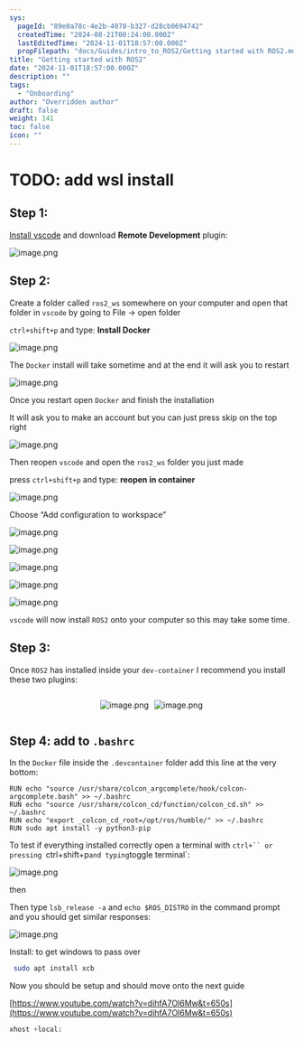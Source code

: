 ```yaml
---
sys:
  pageId: "89e0a78c-4e2b-4070-b327-d28cb0694742"
  createdTime: "2024-08-21T00:24:00.000Z"
  lastEditedTime: "2024-11-01T18:57:00.000Z"
  propFilepath: "docs/Guides/intro_to_ROS2/Getting started with ROS2.md"
title: "Getting started with ROS2"
date: "2024-11-01T18:57:00.000Z"
description: ""
tags:
  - "Onboarding"
author: "Overridden author"
draft: false
weight: 141
toc: false
icon: ""
---
```


# TODO: add wsl install

## Step 1:

[Install vscode](https://code.visualstudio.com/download) and download **Remote Development** plugin:

![image.png](https://prod-files-secure.s3.us-west-2.amazonaws.com/d518164a-d88e-44d1-a4ee-3adb3bd8bce0/efb52993-1881-4a40-b95e-6f020334f022/image.png?X-Amz-Algorithm=AWS4-HMAC-SHA256&X-Amz-Content-Sha256=UNSIGNED-PAYLOAD&X-Amz-Credential=ASIAZI2LB4666PRZKOE5%2F20250317%2Fus-west-2%2Fs3%2Faws4_request&X-Amz-Date=20250317T190203Z&X-Amz-Expires=3600&X-Amz-Security-Token=IQoJb3JpZ2luX2VjEPL%2F%2F%2F%2F%2F%2F%2F%2F%2F%2FwEaCXVzLXdlc3QtMiJGMEQCIBWD3DirarTQLx%2FvMUQIsZd%2Fzoiij6%2BN178s6GbBMd8ZAiAV11B6xlwYl%2FdBePhJsr%2FEi0x9N9FBDtZgbx%2Bfew7Z1ir%2FAwhLEAAaDDYzNzQyMzE4MzgwNSIMgCOztRV7vBH9hdWQKtwDgINNS0AgZzcPi2VhEsWPhgpjOIZd2fmeTkT2ZuxWYlFjsN5NfFg4TWy2rSXHXP5dIGZ87Tx5wq9czSERFcHLU8otn354FR%2BY9rfgUtWLBDK2zr1tVuOdm0eUOcbS1TSqO846oozC1%2FpGRcAozG%2F%2B2rgrY9Os9hFMTabnMNSnACEM%2Bg0aZFoWYC1ae99qx%2FytuMmJC%2FVtGl3tv1N%2FSSdEpN7aYXN7O32hjxPT15BSlIrDTOZ0v1DSGMHwO5VKupj5r84iiFf0CqosFYMM%2F1Ro3mTJWwL0Amkimm3QYLRZd1F7GvGf1ZqfJfBomy1pBwwcGyFLi4zhc%2F9m9lJXJjrPSASot8KsjUTPZXEBKYxyjv2E%2FuKDpDAuECuBw6KY9gvd276RTqVL8UjmXuelY8kTmJVsTfmFz8OTfJe4iVJLBZ8srcYqH5WN8Ddf0WYJB%2BF236sVB0zyYdaG0kvZDw0iRxCGBs3qbj9CZ%2BPbk1vS%2BsKVya%2F0FCEeK1ep%2FsedStXDobMd0c9VhybmqSNbEJCbM%2BitRvQlbJvTKYmP2s0z9I1IdLb5ozojNlCRJ7dB%2FXkPbgL3hQSX8RcproxhmGJgGSteqNGnNDzOlSEVbMP4WspP78%2BE1KdogBxew%2FYwwMXhvgY6pgH%2F3eNL1tPGTmWV9SvNGK0fzYqwZb5n3XiEbrpSIptOhLkOGtF1H9vX4UmTRjIW6F6TTlDS6DluE%2Br1Nk7u1%2F3PRNUzlqF6qynOD27whec%2BS8t54v7H%2BR%2ByNVG4F3RqUgoLUYOWTgBSC3Zqkj%2BMv1W3N8aQm4FXIpOOtG8ob%2Bf8mota7CERlTmKfgS54fxLS5eP3hOpYTvmtT9XjkEW%2FvcXZ9jKI4r4&X-Amz-Signature=7d5c6fb1e7fefe2a7a7a47b31cef90ed3e07b620742427bb43e5b9a5ab5d32b3&X-Amz-SignedHeaders=host&x-id=GetObject)

## Step 2:

Create a folder called `ros2_ws` somewhere on your computer and open that folder in `vscode` by going to File → open folder 

`ctrl+shift+p` and type: **Install Docker**

![image.png](https://prod-files-secure.s3.us-west-2.amazonaws.com/d518164a-d88e-44d1-a4ee-3adb3bd8bce0/2269dc0e-1cd5-47ff-bceb-c04ad9b2eab0/image.png?X-Amz-Algorithm=AWS4-HMAC-SHA256&X-Amz-Content-Sha256=UNSIGNED-PAYLOAD&X-Amz-Credential=ASIAZI2LB4666PRZKOE5%2F20250317%2Fus-west-2%2Fs3%2Faws4_request&X-Amz-Date=20250317T190203Z&X-Amz-Expires=3600&X-Amz-Security-Token=IQoJb3JpZ2luX2VjEPL%2F%2F%2F%2F%2F%2F%2F%2F%2F%2FwEaCXVzLXdlc3QtMiJGMEQCIBWD3DirarTQLx%2FvMUQIsZd%2Fzoiij6%2BN178s6GbBMd8ZAiAV11B6xlwYl%2FdBePhJsr%2FEi0x9N9FBDtZgbx%2Bfew7Z1ir%2FAwhLEAAaDDYzNzQyMzE4MzgwNSIMgCOztRV7vBH9hdWQKtwDgINNS0AgZzcPi2VhEsWPhgpjOIZd2fmeTkT2ZuxWYlFjsN5NfFg4TWy2rSXHXP5dIGZ87Tx5wq9czSERFcHLU8otn354FR%2BY9rfgUtWLBDK2zr1tVuOdm0eUOcbS1TSqO846oozC1%2FpGRcAozG%2F%2B2rgrY9Os9hFMTabnMNSnACEM%2Bg0aZFoWYC1ae99qx%2FytuMmJC%2FVtGl3tv1N%2FSSdEpN7aYXN7O32hjxPT15BSlIrDTOZ0v1DSGMHwO5VKupj5r84iiFf0CqosFYMM%2F1Ro3mTJWwL0Amkimm3QYLRZd1F7GvGf1ZqfJfBomy1pBwwcGyFLi4zhc%2F9m9lJXJjrPSASot8KsjUTPZXEBKYxyjv2E%2FuKDpDAuECuBw6KY9gvd276RTqVL8UjmXuelY8kTmJVsTfmFz8OTfJe4iVJLBZ8srcYqH5WN8Ddf0WYJB%2BF236sVB0zyYdaG0kvZDw0iRxCGBs3qbj9CZ%2BPbk1vS%2BsKVya%2F0FCEeK1ep%2FsedStXDobMd0c9VhybmqSNbEJCbM%2BitRvQlbJvTKYmP2s0z9I1IdLb5ozojNlCRJ7dB%2FXkPbgL3hQSX8RcproxhmGJgGSteqNGnNDzOlSEVbMP4WspP78%2BE1KdogBxew%2FYwwMXhvgY6pgH%2F3eNL1tPGTmWV9SvNGK0fzYqwZb5n3XiEbrpSIptOhLkOGtF1H9vX4UmTRjIW6F6TTlDS6DluE%2Br1Nk7u1%2F3PRNUzlqF6qynOD27whec%2BS8t54v7H%2BR%2ByNVG4F3RqUgoLUYOWTgBSC3Zqkj%2BMv1W3N8aQm4FXIpOOtG8ob%2Bf8mota7CERlTmKfgS54fxLS5eP3hOpYTvmtT9XjkEW%2FvcXZ9jKI4r4&X-Amz-Signature=16ae33ba8af989e3c98cf4446e1645de4596e7d2bede1950231689c5f84e21b8&X-Amz-SignedHeaders=host&x-id=GetObject)

The `Docker` install will take sometime and at the end it will ask you to restart

![image.png](https://prod-files-secure.s3.us-west-2.amazonaws.com/d518164a-d88e-44d1-a4ee-3adb3bd8bce0/ed233f78-be33-4b1f-b89c-9c346c0e961e/image.png?X-Amz-Algorithm=AWS4-HMAC-SHA256&X-Amz-Content-Sha256=UNSIGNED-PAYLOAD&X-Amz-Credential=ASIAZI2LB4666PRZKOE5%2F20250317%2Fus-west-2%2Fs3%2Faws4_request&X-Amz-Date=20250317T190203Z&X-Amz-Expires=3600&X-Amz-Security-Token=IQoJb3JpZ2luX2VjEPL%2F%2F%2F%2F%2F%2F%2F%2F%2F%2FwEaCXVzLXdlc3QtMiJGMEQCIBWD3DirarTQLx%2FvMUQIsZd%2Fzoiij6%2BN178s6GbBMd8ZAiAV11B6xlwYl%2FdBePhJsr%2FEi0x9N9FBDtZgbx%2Bfew7Z1ir%2FAwhLEAAaDDYzNzQyMzE4MzgwNSIMgCOztRV7vBH9hdWQKtwDgINNS0AgZzcPi2VhEsWPhgpjOIZd2fmeTkT2ZuxWYlFjsN5NfFg4TWy2rSXHXP5dIGZ87Tx5wq9czSERFcHLU8otn354FR%2BY9rfgUtWLBDK2zr1tVuOdm0eUOcbS1TSqO846oozC1%2FpGRcAozG%2F%2B2rgrY9Os9hFMTabnMNSnACEM%2Bg0aZFoWYC1ae99qx%2FytuMmJC%2FVtGl3tv1N%2FSSdEpN7aYXN7O32hjxPT15BSlIrDTOZ0v1DSGMHwO5VKupj5r84iiFf0CqosFYMM%2F1Ro3mTJWwL0Amkimm3QYLRZd1F7GvGf1ZqfJfBomy1pBwwcGyFLi4zhc%2F9m9lJXJjrPSASot8KsjUTPZXEBKYxyjv2E%2FuKDpDAuECuBw6KY9gvd276RTqVL8UjmXuelY8kTmJVsTfmFz8OTfJe4iVJLBZ8srcYqH5WN8Ddf0WYJB%2BF236sVB0zyYdaG0kvZDw0iRxCGBs3qbj9CZ%2BPbk1vS%2BsKVya%2F0FCEeK1ep%2FsedStXDobMd0c9VhybmqSNbEJCbM%2BitRvQlbJvTKYmP2s0z9I1IdLb5ozojNlCRJ7dB%2FXkPbgL3hQSX8RcproxhmGJgGSteqNGnNDzOlSEVbMP4WspP78%2BE1KdogBxew%2FYwwMXhvgY6pgH%2F3eNL1tPGTmWV9SvNGK0fzYqwZb5n3XiEbrpSIptOhLkOGtF1H9vX4UmTRjIW6F6TTlDS6DluE%2Br1Nk7u1%2F3PRNUzlqF6qynOD27whec%2BS8t54v7H%2BR%2ByNVG4F3RqUgoLUYOWTgBSC3Zqkj%2BMv1W3N8aQm4FXIpOOtG8ob%2Bf8mota7CERlTmKfgS54fxLS5eP3hOpYTvmtT9XjkEW%2FvcXZ9jKI4r4&X-Amz-Signature=062aaf737d837a2fcb4ef1fc79dd31785d8ed099bdf131e7b8f68fa1b4fb04d4&X-Amz-SignedHeaders=host&x-id=GetObject)

Once you restart open `Docker` and finish the installation

It will ask you to make an account but you can just press skip on the top right

![image.png](https://prod-files-secure.s3.us-west-2.amazonaws.com/d518164a-d88e-44d1-a4ee-3adb3bd8bce0/21010ad9-1659-4fd9-9f59-9932a09b2a3d/image.png?X-Amz-Algorithm=AWS4-HMAC-SHA256&X-Amz-Content-Sha256=UNSIGNED-PAYLOAD&X-Amz-Credential=ASIAZI2LB4666PRZKOE5%2F20250317%2Fus-west-2%2Fs3%2Faws4_request&X-Amz-Date=20250317T190203Z&X-Amz-Expires=3600&X-Amz-Security-Token=IQoJb3JpZ2luX2VjEPL%2F%2F%2F%2F%2F%2F%2F%2F%2F%2FwEaCXVzLXdlc3QtMiJGMEQCIBWD3DirarTQLx%2FvMUQIsZd%2Fzoiij6%2BN178s6GbBMd8ZAiAV11B6xlwYl%2FdBePhJsr%2FEi0x9N9FBDtZgbx%2Bfew7Z1ir%2FAwhLEAAaDDYzNzQyMzE4MzgwNSIMgCOztRV7vBH9hdWQKtwDgINNS0AgZzcPi2VhEsWPhgpjOIZd2fmeTkT2ZuxWYlFjsN5NfFg4TWy2rSXHXP5dIGZ87Tx5wq9czSERFcHLU8otn354FR%2BY9rfgUtWLBDK2zr1tVuOdm0eUOcbS1TSqO846oozC1%2FpGRcAozG%2F%2B2rgrY9Os9hFMTabnMNSnACEM%2Bg0aZFoWYC1ae99qx%2FytuMmJC%2FVtGl3tv1N%2FSSdEpN7aYXN7O32hjxPT15BSlIrDTOZ0v1DSGMHwO5VKupj5r84iiFf0CqosFYMM%2F1Ro3mTJWwL0Amkimm3QYLRZd1F7GvGf1ZqfJfBomy1pBwwcGyFLi4zhc%2F9m9lJXJjrPSASot8KsjUTPZXEBKYxyjv2E%2FuKDpDAuECuBw6KY9gvd276RTqVL8UjmXuelY8kTmJVsTfmFz8OTfJe4iVJLBZ8srcYqH5WN8Ddf0WYJB%2BF236sVB0zyYdaG0kvZDw0iRxCGBs3qbj9CZ%2BPbk1vS%2BsKVya%2F0FCEeK1ep%2FsedStXDobMd0c9VhybmqSNbEJCbM%2BitRvQlbJvTKYmP2s0z9I1IdLb5ozojNlCRJ7dB%2FXkPbgL3hQSX8RcproxhmGJgGSteqNGnNDzOlSEVbMP4WspP78%2BE1KdogBxew%2FYwwMXhvgY6pgH%2F3eNL1tPGTmWV9SvNGK0fzYqwZb5n3XiEbrpSIptOhLkOGtF1H9vX4UmTRjIW6F6TTlDS6DluE%2Br1Nk7u1%2F3PRNUzlqF6qynOD27whec%2BS8t54v7H%2BR%2ByNVG4F3RqUgoLUYOWTgBSC3Zqkj%2BMv1W3N8aQm4FXIpOOtG8ob%2Bf8mota7CERlTmKfgS54fxLS5eP3hOpYTvmtT9XjkEW%2FvcXZ9jKI4r4&X-Amz-Signature=71b95e2573ee479f4c9bcfd4dbdf637d953b67d2a047e42a6d2755cadf79f525&X-Amz-SignedHeaders=host&x-id=GetObject)

Then reopen `vscode` and open the `ros2_ws` folder you just made

press `ctrl+shift+p` and type: **reopen in container**

![image.png](https://prod-files-secure.s3.us-west-2.amazonaws.com/d518164a-d88e-44d1-a4ee-3adb3bd8bce0/4e93b8c2-41ad-488c-8095-c74205196118/image.png?X-Amz-Algorithm=AWS4-HMAC-SHA256&X-Amz-Content-Sha256=UNSIGNED-PAYLOAD&X-Amz-Credential=ASIAZI2LB4666PRZKOE5%2F20250317%2Fus-west-2%2Fs3%2Faws4_request&X-Amz-Date=20250317T190203Z&X-Amz-Expires=3600&X-Amz-Security-Token=IQoJb3JpZ2luX2VjEPL%2F%2F%2F%2F%2F%2F%2F%2F%2F%2FwEaCXVzLXdlc3QtMiJGMEQCIBWD3DirarTQLx%2FvMUQIsZd%2Fzoiij6%2BN178s6GbBMd8ZAiAV11B6xlwYl%2FdBePhJsr%2FEi0x9N9FBDtZgbx%2Bfew7Z1ir%2FAwhLEAAaDDYzNzQyMzE4MzgwNSIMgCOztRV7vBH9hdWQKtwDgINNS0AgZzcPi2VhEsWPhgpjOIZd2fmeTkT2ZuxWYlFjsN5NfFg4TWy2rSXHXP5dIGZ87Tx5wq9czSERFcHLU8otn354FR%2BY9rfgUtWLBDK2zr1tVuOdm0eUOcbS1TSqO846oozC1%2FpGRcAozG%2F%2B2rgrY9Os9hFMTabnMNSnACEM%2Bg0aZFoWYC1ae99qx%2FytuMmJC%2FVtGl3tv1N%2FSSdEpN7aYXN7O32hjxPT15BSlIrDTOZ0v1DSGMHwO5VKupj5r84iiFf0CqosFYMM%2F1Ro3mTJWwL0Amkimm3QYLRZd1F7GvGf1ZqfJfBomy1pBwwcGyFLi4zhc%2F9m9lJXJjrPSASot8KsjUTPZXEBKYxyjv2E%2FuKDpDAuECuBw6KY9gvd276RTqVL8UjmXuelY8kTmJVsTfmFz8OTfJe4iVJLBZ8srcYqH5WN8Ddf0WYJB%2BF236sVB0zyYdaG0kvZDw0iRxCGBs3qbj9CZ%2BPbk1vS%2BsKVya%2F0FCEeK1ep%2FsedStXDobMd0c9VhybmqSNbEJCbM%2BitRvQlbJvTKYmP2s0z9I1IdLb5ozojNlCRJ7dB%2FXkPbgL3hQSX8RcproxhmGJgGSteqNGnNDzOlSEVbMP4WspP78%2BE1KdogBxew%2FYwwMXhvgY6pgH%2F3eNL1tPGTmWV9SvNGK0fzYqwZb5n3XiEbrpSIptOhLkOGtF1H9vX4UmTRjIW6F6TTlDS6DluE%2Br1Nk7u1%2F3PRNUzlqF6qynOD27whec%2BS8t54v7H%2BR%2ByNVG4F3RqUgoLUYOWTgBSC3Zqkj%2BMv1W3N8aQm4FXIpOOtG8ob%2Bf8mota7CERlTmKfgS54fxLS5eP3hOpYTvmtT9XjkEW%2FvcXZ9jKI4r4&X-Amz-Signature=7aa25049c7524de317f2fb006018375a93d7661a7492b63837b518d8392ad902&X-Amz-SignedHeaders=host&x-id=GetObject)

Choose “Add configuration to workspace”

![image.png](https://prod-files-secure.s3.us-west-2.amazonaws.com/d518164a-d88e-44d1-a4ee-3adb3bd8bce0/9560b282-5060-4989-ba37-97e7b2c22476/image.png?X-Amz-Algorithm=AWS4-HMAC-SHA256&X-Amz-Content-Sha256=UNSIGNED-PAYLOAD&X-Amz-Credential=ASIAZI2LB4666PRZKOE5%2F20250317%2Fus-west-2%2Fs3%2Faws4_request&X-Amz-Date=20250317T190203Z&X-Amz-Expires=3600&X-Amz-Security-Token=IQoJb3JpZ2luX2VjEPL%2F%2F%2F%2F%2F%2F%2F%2F%2F%2FwEaCXVzLXdlc3QtMiJGMEQCIBWD3DirarTQLx%2FvMUQIsZd%2Fzoiij6%2BN178s6GbBMd8ZAiAV11B6xlwYl%2FdBePhJsr%2FEi0x9N9FBDtZgbx%2Bfew7Z1ir%2FAwhLEAAaDDYzNzQyMzE4MzgwNSIMgCOztRV7vBH9hdWQKtwDgINNS0AgZzcPi2VhEsWPhgpjOIZd2fmeTkT2ZuxWYlFjsN5NfFg4TWy2rSXHXP5dIGZ87Tx5wq9czSERFcHLU8otn354FR%2BY9rfgUtWLBDK2zr1tVuOdm0eUOcbS1TSqO846oozC1%2FpGRcAozG%2F%2B2rgrY9Os9hFMTabnMNSnACEM%2Bg0aZFoWYC1ae99qx%2FytuMmJC%2FVtGl3tv1N%2FSSdEpN7aYXN7O32hjxPT15BSlIrDTOZ0v1DSGMHwO5VKupj5r84iiFf0CqosFYMM%2F1Ro3mTJWwL0Amkimm3QYLRZd1F7GvGf1ZqfJfBomy1pBwwcGyFLi4zhc%2F9m9lJXJjrPSASot8KsjUTPZXEBKYxyjv2E%2FuKDpDAuECuBw6KY9gvd276RTqVL8UjmXuelY8kTmJVsTfmFz8OTfJe4iVJLBZ8srcYqH5WN8Ddf0WYJB%2BF236sVB0zyYdaG0kvZDw0iRxCGBs3qbj9CZ%2BPbk1vS%2BsKVya%2F0FCEeK1ep%2FsedStXDobMd0c9VhybmqSNbEJCbM%2BitRvQlbJvTKYmP2s0z9I1IdLb5ozojNlCRJ7dB%2FXkPbgL3hQSX8RcproxhmGJgGSteqNGnNDzOlSEVbMP4WspP78%2BE1KdogBxew%2FYwwMXhvgY6pgH%2F3eNL1tPGTmWV9SvNGK0fzYqwZb5n3XiEbrpSIptOhLkOGtF1H9vX4UmTRjIW6F6TTlDS6DluE%2Br1Nk7u1%2F3PRNUzlqF6qynOD27whec%2BS8t54v7H%2BR%2ByNVG4F3RqUgoLUYOWTgBSC3Zqkj%2BMv1W3N8aQm4FXIpOOtG8ob%2Bf8mota7CERlTmKfgS54fxLS5eP3hOpYTvmtT9XjkEW%2FvcXZ9jKI4r4&X-Amz-Signature=6e0045a301b30bbbb65b52072b26dfedc2eff9a52b6210e29b05ca75e599c227&X-Amz-SignedHeaders=host&x-id=GetObject)

![image.png](https://prod-files-secure.s3.us-west-2.amazonaws.com/d518164a-d88e-44d1-a4ee-3adb3bd8bce0/2ee63f81-886b-48e8-a553-dc6e5eac99e4/image.png?X-Amz-Algorithm=AWS4-HMAC-SHA256&X-Amz-Content-Sha256=UNSIGNED-PAYLOAD&X-Amz-Credential=ASIAZI2LB4666PRZKOE5%2F20250317%2Fus-west-2%2Fs3%2Faws4_request&X-Amz-Date=20250317T190203Z&X-Amz-Expires=3600&X-Amz-Security-Token=IQoJb3JpZ2luX2VjEPL%2F%2F%2F%2F%2F%2F%2F%2F%2F%2FwEaCXVzLXdlc3QtMiJGMEQCIBWD3DirarTQLx%2FvMUQIsZd%2Fzoiij6%2BN178s6GbBMd8ZAiAV11B6xlwYl%2FdBePhJsr%2FEi0x9N9FBDtZgbx%2Bfew7Z1ir%2FAwhLEAAaDDYzNzQyMzE4MzgwNSIMgCOztRV7vBH9hdWQKtwDgINNS0AgZzcPi2VhEsWPhgpjOIZd2fmeTkT2ZuxWYlFjsN5NfFg4TWy2rSXHXP5dIGZ87Tx5wq9czSERFcHLU8otn354FR%2BY9rfgUtWLBDK2zr1tVuOdm0eUOcbS1TSqO846oozC1%2FpGRcAozG%2F%2B2rgrY9Os9hFMTabnMNSnACEM%2Bg0aZFoWYC1ae99qx%2FytuMmJC%2FVtGl3tv1N%2FSSdEpN7aYXN7O32hjxPT15BSlIrDTOZ0v1DSGMHwO5VKupj5r84iiFf0CqosFYMM%2F1Ro3mTJWwL0Amkimm3QYLRZd1F7GvGf1ZqfJfBomy1pBwwcGyFLi4zhc%2F9m9lJXJjrPSASot8KsjUTPZXEBKYxyjv2E%2FuKDpDAuECuBw6KY9gvd276RTqVL8UjmXuelY8kTmJVsTfmFz8OTfJe4iVJLBZ8srcYqH5WN8Ddf0WYJB%2BF236sVB0zyYdaG0kvZDw0iRxCGBs3qbj9CZ%2BPbk1vS%2BsKVya%2F0FCEeK1ep%2FsedStXDobMd0c9VhybmqSNbEJCbM%2BitRvQlbJvTKYmP2s0z9I1IdLb5ozojNlCRJ7dB%2FXkPbgL3hQSX8RcproxhmGJgGSteqNGnNDzOlSEVbMP4WspP78%2BE1KdogBxew%2FYwwMXhvgY6pgH%2F3eNL1tPGTmWV9SvNGK0fzYqwZb5n3XiEbrpSIptOhLkOGtF1H9vX4UmTRjIW6F6TTlDS6DluE%2Br1Nk7u1%2F3PRNUzlqF6qynOD27whec%2BS8t54v7H%2BR%2ByNVG4F3RqUgoLUYOWTgBSC3Zqkj%2BMv1W3N8aQm4FXIpOOtG8ob%2Bf8mota7CERlTmKfgS54fxLS5eP3hOpYTvmtT9XjkEW%2FvcXZ9jKI4r4&X-Amz-Signature=1eca7a5caeceaf985c63fbf0eabac9320148afd91dce13cb3783f02442a77421&X-Amz-SignedHeaders=host&x-id=GetObject)

![image.png](https://prod-files-secure.s3.us-west-2.amazonaws.com/d518164a-d88e-44d1-a4ee-3adb3bd8bce0/ae1580b2-b048-407e-aed9-b584224a7a04/image.png?X-Amz-Algorithm=AWS4-HMAC-SHA256&X-Amz-Content-Sha256=UNSIGNED-PAYLOAD&X-Amz-Credential=ASIAZI2LB4666PRZKOE5%2F20250317%2Fus-west-2%2Fs3%2Faws4_request&X-Amz-Date=20250317T190203Z&X-Amz-Expires=3600&X-Amz-Security-Token=IQoJb3JpZ2luX2VjEPL%2F%2F%2F%2F%2F%2F%2F%2F%2F%2FwEaCXVzLXdlc3QtMiJGMEQCIBWD3DirarTQLx%2FvMUQIsZd%2Fzoiij6%2BN178s6GbBMd8ZAiAV11B6xlwYl%2FdBePhJsr%2FEi0x9N9FBDtZgbx%2Bfew7Z1ir%2FAwhLEAAaDDYzNzQyMzE4MzgwNSIMgCOztRV7vBH9hdWQKtwDgINNS0AgZzcPi2VhEsWPhgpjOIZd2fmeTkT2ZuxWYlFjsN5NfFg4TWy2rSXHXP5dIGZ87Tx5wq9czSERFcHLU8otn354FR%2BY9rfgUtWLBDK2zr1tVuOdm0eUOcbS1TSqO846oozC1%2FpGRcAozG%2F%2B2rgrY9Os9hFMTabnMNSnACEM%2Bg0aZFoWYC1ae99qx%2FytuMmJC%2FVtGl3tv1N%2FSSdEpN7aYXN7O32hjxPT15BSlIrDTOZ0v1DSGMHwO5VKupj5r84iiFf0CqosFYMM%2F1Ro3mTJWwL0Amkimm3QYLRZd1F7GvGf1ZqfJfBomy1pBwwcGyFLi4zhc%2F9m9lJXJjrPSASot8KsjUTPZXEBKYxyjv2E%2FuKDpDAuECuBw6KY9gvd276RTqVL8UjmXuelY8kTmJVsTfmFz8OTfJe4iVJLBZ8srcYqH5WN8Ddf0WYJB%2BF236sVB0zyYdaG0kvZDw0iRxCGBs3qbj9CZ%2BPbk1vS%2BsKVya%2F0FCEeK1ep%2FsedStXDobMd0c9VhybmqSNbEJCbM%2BitRvQlbJvTKYmP2s0z9I1IdLb5ozojNlCRJ7dB%2FXkPbgL3hQSX8RcproxhmGJgGSteqNGnNDzOlSEVbMP4WspP78%2BE1KdogBxew%2FYwwMXhvgY6pgH%2F3eNL1tPGTmWV9SvNGK0fzYqwZb5n3XiEbrpSIptOhLkOGtF1H9vX4UmTRjIW6F6TTlDS6DluE%2Br1Nk7u1%2F3PRNUzlqF6qynOD27whec%2BS8t54v7H%2BR%2ByNVG4F3RqUgoLUYOWTgBSC3Zqkj%2BMv1W3N8aQm4FXIpOOtG8ob%2Bf8mota7CERlTmKfgS54fxLS5eP3hOpYTvmtT9XjkEW%2FvcXZ9jKI4r4&X-Amz-Signature=3006f8bf4ec01ed7891478de9beac536f70525b4ed3eeb1677211a9e279891a8&X-Amz-SignedHeaders=host&x-id=GetObject)

![image.png](https://prod-files-secure.s3.us-west-2.amazonaws.com/d518164a-d88e-44d1-a4ee-3adb3bd8bce0/53255b28-f75e-430f-b9e3-c0ac8577e42b/image.png?X-Amz-Algorithm=AWS4-HMAC-SHA256&X-Amz-Content-Sha256=UNSIGNED-PAYLOAD&X-Amz-Credential=ASIAZI2LB4666PRZKOE5%2F20250317%2Fus-west-2%2Fs3%2Faws4_request&X-Amz-Date=20250317T190203Z&X-Amz-Expires=3600&X-Amz-Security-Token=IQoJb3JpZ2luX2VjEPL%2F%2F%2F%2F%2F%2F%2F%2F%2F%2FwEaCXVzLXdlc3QtMiJGMEQCIBWD3DirarTQLx%2FvMUQIsZd%2Fzoiij6%2BN178s6GbBMd8ZAiAV11B6xlwYl%2FdBePhJsr%2FEi0x9N9FBDtZgbx%2Bfew7Z1ir%2FAwhLEAAaDDYzNzQyMzE4MzgwNSIMgCOztRV7vBH9hdWQKtwDgINNS0AgZzcPi2VhEsWPhgpjOIZd2fmeTkT2ZuxWYlFjsN5NfFg4TWy2rSXHXP5dIGZ87Tx5wq9czSERFcHLU8otn354FR%2BY9rfgUtWLBDK2zr1tVuOdm0eUOcbS1TSqO846oozC1%2FpGRcAozG%2F%2B2rgrY9Os9hFMTabnMNSnACEM%2Bg0aZFoWYC1ae99qx%2FytuMmJC%2FVtGl3tv1N%2FSSdEpN7aYXN7O32hjxPT15BSlIrDTOZ0v1DSGMHwO5VKupj5r84iiFf0CqosFYMM%2F1Ro3mTJWwL0Amkimm3QYLRZd1F7GvGf1ZqfJfBomy1pBwwcGyFLi4zhc%2F9m9lJXJjrPSASot8KsjUTPZXEBKYxyjv2E%2FuKDpDAuECuBw6KY9gvd276RTqVL8UjmXuelY8kTmJVsTfmFz8OTfJe4iVJLBZ8srcYqH5WN8Ddf0WYJB%2BF236sVB0zyYdaG0kvZDw0iRxCGBs3qbj9CZ%2BPbk1vS%2BsKVya%2F0FCEeK1ep%2FsedStXDobMd0c9VhybmqSNbEJCbM%2BitRvQlbJvTKYmP2s0z9I1IdLb5ozojNlCRJ7dB%2FXkPbgL3hQSX8RcproxhmGJgGSteqNGnNDzOlSEVbMP4WspP78%2BE1KdogBxew%2FYwwMXhvgY6pgH%2F3eNL1tPGTmWV9SvNGK0fzYqwZb5n3XiEbrpSIptOhLkOGtF1H9vX4UmTRjIW6F6TTlDS6DluE%2Br1Nk7u1%2F3PRNUzlqF6qynOD27whec%2BS8t54v7H%2BR%2ByNVG4F3RqUgoLUYOWTgBSC3Zqkj%2BMv1W3N8aQm4FXIpOOtG8ob%2Bf8mota7CERlTmKfgS54fxLS5eP3hOpYTvmtT9XjkEW%2FvcXZ9jKI4r4&X-Amz-Signature=981eacd7ebfd6388541d40d9c2fcf638174aebc60ecfacaf33090d291383b66d&X-Amz-SignedHeaders=host&x-id=GetObject)

![image.png](https://prod-files-secure.s3.us-west-2.amazonaws.com/d518164a-d88e-44d1-a4ee-3adb3bd8bce0/7c562767-5af9-4ffb-97d1-327bcdf4ee00/image.png?X-Amz-Algorithm=AWS4-HMAC-SHA256&X-Amz-Content-Sha256=UNSIGNED-PAYLOAD&X-Amz-Credential=ASIAZI2LB4666PRZKOE5%2F20250317%2Fus-west-2%2Fs3%2Faws4_request&X-Amz-Date=20250317T190203Z&X-Amz-Expires=3600&X-Amz-Security-Token=IQoJb3JpZ2luX2VjEPL%2F%2F%2F%2F%2F%2F%2F%2F%2F%2FwEaCXVzLXdlc3QtMiJGMEQCIBWD3DirarTQLx%2FvMUQIsZd%2Fzoiij6%2BN178s6GbBMd8ZAiAV11B6xlwYl%2FdBePhJsr%2FEi0x9N9FBDtZgbx%2Bfew7Z1ir%2FAwhLEAAaDDYzNzQyMzE4MzgwNSIMgCOztRV7vBH9hdWQKtwDgINNS0AgZzcPi2VhEsWPhgpjOIZd2fmeTkT2ZuxWYlFjsN5NfFg4TWy2rSXHXP5dIGZ87Tx5wq9czSERFcHLU8otn354FR%2BY9rfgUtWLBDK2zr1tVuOdm0eUOcbS1TSqO846oozC1%2FpGRcAozG%2F%2B2rgrY9Os9hFMTabnMNSnACEM%2Bg0aZFoWYC1ae99qx%2FytuMmJC%2FVtGl3tv1N%2FSSdEpN7aYXN7O32hjxPT15BSlIrDTOZ0v1DSGMHwO5VKupj5r84iiFf0CqosFYMM%2F1Ro3mTJWwL0Amkimm3QYLRZd1F7GvGf1ZqfJfBomy1pBwwcGyFLi4zhc%2F9m9lJXJjrPSASot8KsjUTPZXEBKYxyjv2E%2FuKDpDAuECuBw6KY9gvd276RTqVL8UjmXuelY8kTmJVsTfmFz8OTfJe4iVJLBZ8srcYqH5WN8Ddf0WYJB%2BF236sVB0zyYdaG0kvZDw0iRxCGBs3qbj9CZ%2BPbk1vS%2BsKVya%2F0FCEeK1ep%2FsedStXDobMd0c9VhybmqSNbEJCbM%2BitRvQlbJvTKYmP2s0z9I1IdLb5ozojNlCRJ7dB%2FXkPbgL3hQSX8RcproxhmGJgGSteqNGnNDzOlSEVbMP4WspP78%2BE1KdogBxew%2FYwwMXhvgY6pgH%2F3eNL1tPGTmWV9SvNGK0fzYqwZb5n3XiEbrpSIptOhLkOGtF1H9vX4UmTRjIW6F6TTlDS6DluE%2Br1Nk7u1%2F3PRNUzlqF6qynOD27whec%2BS8t54v7H%2BR%2ByNVG4F3RqUgoLUYOWTgBSC3Zqkj%2BMv1W3N8aQm4FXIpOOtG8ob%2Bf8mota7CERlTmKfgS54fxLS5eP3hOpYTvmtT9XjkEW%2FvcXZ9jKI4r4&X-Amz-Signature=fbcc91743cd945709d1809026ba68135e828083b6bd83835f04843fd36135a07&X-Amz-SignedHeaders=host&x-id=GetObject)

`vscode` will now install `ROS2` onto your computer so this may take some time.

## Step 3:

Once `ROS2` has installed inside your `dev-container` I recommend you install these two plugins:

<div style="display: flex;flex-direction: row; column-gap:10px; max-width: 630px;justify-content: center;">
<div>

![image.png](https://prod-files-secure.s3.us-west-2.amazonaws.com/d518164a-d88e-44d1-a4ee-3adb3bd8bce0/3fc3d550-5a54-4ba1-ba6b-faa01cdb7369/image.png?X-Amz-Algorithm=AWS4-HMAC-SHA256&X-Amz-Content-Sha256=UNSIGNED-PAYLOAD&X-Amz-Credential=ASIAZI2LB4663P6EPCXX%2F20250317%2Fus-west-2%2Fs3%2Faws4_request&X-Amz-Date=20250317T190207Z&X-Amz-Expires=3600&X-Amz-Security-Token=IQoJb3JpZ2luX2VjEPL%2F%2F%2F%2F%2F%2F%2F%2F%2F%2FwEaCXVzLXdlc3QtMiJHMEUCIH9zdXWJCuN1am5%2BwQEMuANFEnSk0%2F%2BXQRMcyk8t800RAiEAk31NAdzr%2FxHCFyEjZxHN1gdn5XPixHwDrrw4NCLn5vkq%2FwMISxAAGgw2Mzc0MjMxODM4MDUiDNITMOoP4jDG0swAJyrcA402xQ75pmFhmCvFSnbwxDWIBM3bOylofle9jLj8TQSj5qNYej512vXNXkairCGqs05mFRrcwZLX3vKElaGgWGn9SzDsffcGFCvOEAhE531aYnw0Mva5jTiT8RPcy0wL5HH9wbkqf%2Bn0gGf3nlLhQr5Cs3J5BLIGpZIS8qFX4mLv223Q3zE1ky84JHXQ8oBHHbwCK6sbLUxdu9il6GIM5%2B%2BzJxA8sdn2I3MhTq8G9lSdt6KTgI1wfyZrGr5b82mNXp9zyK8K9Zqtw1F4%2BD8nag%2Fjn5AY3RUOZDWgTNMZMreHQCiyhpLa6SIq0ewbEHb6VH%2BRnkyCaishtH5Nu5aHp08J2n155J7Us14vsUJ%2BJJAQzzdkPCxLj8w%2BEGAxjpOHi3l%2Ba7mTVxUWnkuTxPEbHnc1pDaxROUcORZXnR%2FR0GRvdmOP8o1Pm2pBZkxzZOVWicgi8fTAmqr0rfSHhT5J1XGn3XGdWl2NCB24XHgalLCJ5UQslcQQP%2Bcmra1aDR0F0%2BAMsYmdU7hEExClH7AaO6atx1RMWEnTZ%2FeIjERiHsiKJd1sWftjz3XYvwwYQLZMBaiYH%2BDktow1zsWYY6Hd2tq103bGARN8SF8e%2FekRfH9sbFb8WiOI2oOTpUW0MMfF4b4GOqUBvshyn8soXLIqzxf04lHSnyRszV6zq9TiMkxH3hXSqXWsGujllaacW409FZAjnnDy8bvYy5igbN1g1QQ9U2aFNqetar%2FKEaKftWuWETa4O3X5J1hssTNiYZnTkKr0DTZMQeOJyfW1NSWd3wyVZ3VRgkHiBQGqpoM5egZv3Tw0DMjzJX1RRiDhEoui2kSDGlBgAWLzwHUvjJB81QjnFm9P%2FHXrQcd7&X-Amz-Signature=75c8b045064a010f71af72c92d748ab6acc3457752ae4197c4eb184278cb758c&X-Amz-SignedHeaders=host&x-id=GetObject)

</div>
<div>

![image.png](https://prod-files-secure.s3.us-west-2.amazonaws.com/d518164a-d88e-44d1-a4ee-3adb3bd8bce0/d994cc66-13c2-4093-a5a3-f84cf4601a82/image.png?X-Amz-Algorithm=AWS4-HMAC-SHA256&X-Amz-Content-Sha256=UNSIGNED-PAYLOAD&X-Amz-Credential=ASIAZI2LB466TTPUDORM%2F20250317%2Fus-west-2%2Fs3%2Faws4_request&X-Amz-Date=20250317T190208Z&X-Amz-Expires=3600&X-Amz-Security-Token=IQoJb3JpZ2luX2VjEPL%2F%2F%2F%2F%2F%2F%2F%2F%2F%2FwEaCXVzLXdlc3QtMiJIMEYCIQCtFPKw6eT0I4p7NdSlnd57iDg7UnaaRcFIPUr9LV1fHQIhAK8rsCliP%2BaVsnl6Vcnm4BONhGK5Ao7KnqoNCdYbRuIjKv8DCEsQABoMNjM3NDIzMTgzODA1IgwDtEf0%2BfzdeHP4euEq3AOy86U0iNcnJQwuKYe9babO%2FnRPnTDr6yXy0qSn0p6ixIdx4Tm1XqoWXlsP7reJKxFz%2FnA4A%2BzMgCnqQC%2FcLUDbUAR6q5LGElx6vtmNy56FN3rG0eGhHjwtoEjz3H8dm6eEzAGT3zdVki6FbigXqipGYb3BCfkL4R6S3WH0qv41vGJGc%2BcFwvhgLhhw9bt5DGjFa%2FPRmA2qdNuBnyLyWV%2FfFDcGR5FHLSHkQnEroIaxbZzkoRNzcNjV23Go8R%2FBEGC04wUvapl5HGyVnER%2BZsl63D7n5Mw8lQmpxIcj0fQ4mFa%2F3v580takvbNBTMTzH2aWnwQWcSxWH0DWdAkiscr5fwdisEVIjjoN8YteqDJG2dEZriJoFPNB%2B5x5wEV%2FBPkr74zvnGgtagFcfhUF9UGZyZpo3E%2BkRWWNzebBbko0RX1BOeP9XKKt4xLKKNkeWK4xYz7R13zKe9tGPMsnVL5fnfK%2F%2Fm2RiEVLJv6JxH%2F1si4smD4iJ25XXgRNn2cgCPj3SJRmBKUYiz3LLYtEv2thnkzwK0HQ3bvg6A0y5Y1bKA0nJcFi%2FWfwEcwVBKgHs0j8X0CiNH9wUQKqmZhuEINdtHyCYsy76R%2FlnZz3s7YanNXaqh9nHNz67ed4VTCoxeG%2BBjqkAeZ0wb2Uv%2BvVN9E%2FB6ry5ALEICSgg8GYqv%2BN1R8tlp8LtusHY3mNKp2Gnl7Q4ilpAijS%2B1RFimjCySMjjOlkubJlvUuwl8KcL8YelrzQfWuW7WEJiEBcpzM%2BxqCTHesoxtktX1p4wRM6WQlW5E7oRMiBCcSsu0iLmZUS8tE5Vo1lEWN9WJzaXkhQvtcYtiq%2BUuDmEOF%2BLVRAb3GkIMC070aGYp%2Be&X-Amz-Signature=7f85b7aa1adbdd2b4454febd0871ee17c96872e6a35d2010c89e50443b4686d5&X-Amz-SignedHeaders=host&x-id=GetObject)

</div>
</div>

## Step 4: add to `.bashrc`

In the `Docker` file inside the `.devcontainer` folder add this line at the very bottom: 

```docker
RUN echo "source /usr/share/colcon_argcomplete/hook/colcon-argcomplete.bash" >> ~/.bashrc
RUN echo "source /usr/share/colcon_cd/function/colcon_cd.sh" >> ~/.bashrc
RUN echo "export _colcon_cd_root=/opt/ros/humble/" >> ~/.bashrc
RUN sudo apt install -y python3-pip 
```

To test if everything installed correctly open a terminal with `ctrl+`` or pressing `ctrl+shift+p` and typing `toggle terminal`:

![image.png](https://prod-files-secure.s3.us-west-2.amazonaws.com/d518164a-d88e-44d1-a4ee-3adb3bd8bce0/6a4943d8-b04e-4c02-9a58-775f3384d1a5/image.png?X-Amz-Algorithm=AWS4-HMAC-SHA256&X-Amz-Content-Sha256=UNSIGNED-PAYLOAD&X-Amz-Credential=ASIAZI2LB4666PRZKOE5%2F20250317%2Fus-west-2%2Fs3%2Faws4_request&X-Amz-Date=20250317T190203Z&X-Amz-Expires=3600&X-Amz-Security-Token=IQoJb3JpZ2luX2VjEPL%2F%2F%2F%2F%2F%2F%2F%2F%2F%2FwEaCXVzLXdlc3QtMiJGMEQCIBWD3DirarTQLx%2FvMUQIsZd%2Fzoiij6%2BN178s6GbBMd8ZAiAV11B6xlwYl%2FdBePhJsr%2FEi0x9N9FBDtZgbx%2Bfew7Z1ir%2FAwhLEAAaDDYzNzQyMzE4MzgwNSIMgCOztRV7vBH9hdWQKtwDgINNS0AgZzcPi2VhEsWPhgpjOIZd2fmeTkT2ZuxWYlFjsN5NfFg4TWy2rSXHXP5dIGZ87Tx5wq9czSERFcHLU8otn354FR%2BY9rfgUtWLBDK2zr1tVuOdm0eUOcbS1TSqO846oozC1%2FpGRcAozG%2F%2B2rgrY9Os9hFMTabnMNSnACEM%2Bg0aZFoWYC1ae99qx%2FytuMmJC%2FVtGl3tv1N%2FSSdEpN7aYXN7O32hjxPT15BSlIrDTOZ0v1DSGMHwO5VKupj5r84iiFf0CqosFYMM%2F1Ro3mTJWwL0Amkimm3QYLRZd1F7GvGf1ZqfJfBomy1pBwwcGyFLi4zhc%2F9m9lJXJjrPSASot8KsjUTPZXEBKYxyjv2E%2FuKDpDAuECuBw6KY9gvd276RTqVL8UjmXuelY8kTmJVsTfmFz8OTfJe4iVJLBZ8srcYqH5WN8Ddf0WYJB%2BF236sVB0zyYdaG0kvZDw0iRxCGBs3qbj9CZ%2BPbk1vS%2BsKVya%2F0FCEeK1ep%2FsedStXDobMd0c9VhybmqSNbEJCbM%2BitRvQlbJvTKYmP2s0z9I1IdLb5ozojNlCRJ7dB%2FXkPbgL3hQSX8RcproxhmGJgGSteqNGnNDzOlSEVbMP4WspP78%2BE1KdogBxew%2FYwwMXhvgY6pgH%2F3eNL1tPGTmWV9SvNGK0fzYqwZb5n3XiEbrpSIptOhLkOGtF1H9vX4UmTRjIW6F6TTlDS6DluE%2Br1Nk7u1%2F3PRNUzlqF6qynOD27whec%2BS8t54v7H%2BR%2ByNVG4F3RqUgoLUYOWTgBSC3Zqkj%2BMv1W3N8aQm4FXIpOOtG8ob%2Bf8mota7CERlTmKfgS54fxLS5eP3hOpYTvmtT9XjkEW%2FvcXZ9jKI4r4&X-Amz-Signature=8ab539c2b09a89b87d1431ed096e00b28dd5adf1bc89d92e2bc844f7bf1b4458&X-Amz-SignedHeaders=host&x-id=GetObject)

then 

Then type `lsb_release -a` and `echo $ROS_DISTRO` in the command prompt and you should get similar responses:

![image.png](https://prod-files-secure.s3.us-west-2.amazonaws.com/d518164a-d88e-44d1-a4ee-3adb3bd8bce0/3e635dec-a805-4e85-8b9e-d000e5b71a4e/image.png?X-Amz-Algorithm=AWS4-HMAC-SHA256&X-Amz-Content-Sha256=UNSIGNED-PAYLOAD&X-Amz-Credential=ASIAZI2LB4666PRZKOE5%2F20250317%2Fus-west-2%2Fs3%2Faws4_request&X-Amz-Date=20250317T190203Z&X-Amz-Expires=3600&X-Amz-Security-Token=IQoJb3JpZ2luX2VjEPL%2F%2F%2F%2F%2F%2F%2F%2F%2F%2FwEaCXVzLXdlc3QtMiJGMEQCIBWD3DirarTQLx%2FvMUQIsZd%2Fzoiij6%2BN178s6GbBMd8ZAiAV11B6xlwYl%2FdBePhJsr%2FEi0x9N9FBDtZgbx%2Bfew7Z1ir%2FAwhLEAAaDDYzNzQyMzE4MzgwNSIMgCOztRV7vBH9hdWQKtwDgINNS0AgZzcPi2VhEsWPhgpjOIZd2fmeTkT2ZuxWYlFjsN5NfFg4TWy2rSXHXP5dIGZ87Tx5wq9czSERFcHLU8otn354FR%2BY9rfgUtWLBDK2zr1tVuOdm0eUOcbS1TSqO846oozC1%2FpGRcAozG%2F%2B2rgrY9Os9hFMTabnMNSnACEM%2Bg0aZFoWYC1ae99qx%2FytuMmJC%2FVtGl3tv1N%2FSSdEpN7aYXN7O32hjxPT15BSlIrDTOZ0v1DSGMHwO5VKupj5r84iiFf0CqosFYMM%2F1Ro3mTJWwL0Amkimm3QYLRZd1F7GvGf1ZqfJfBomy1pBwwcGyFLi4zhc%2F9m9lJXJjrPSASot8KsjUTPZXEBKYxyjv2E%2FuKDpDAuECuBw6KY9gvd276RTqVL8UjmXuelY8kTmJVsTfmFz8OTfJe4iVJLBZ8srcYqH5WN8Ddf0WYJB%2BF236sVB0zyYdaG0kvZDw0iRxCGBs3qbj9CZ%2BPbk1vS%2BsKVya%2F0FCEeK1ep%2FsedStXDobMd0c9VhybmqSNbEJCbM%2BitRvQlbJvTKYmP2s0z9I1IdLb5ozojNlCRJ7dB%2FXkPbgL3hQSX8RcproxhmGJgGSteqNGnNDzOlSEVbMP4WspP78%2BE1KdogBxew%2FYwwMXhvgY6pgH%2F3eNL1tPGTmWV9SvNGK0fzYqwZb5n3XiEbrpSIptOhLkOGtF1H9vX4UmTRjIW6F6TTlDS6DluE%2Br1Nk7u1%2F3PRNUzlqF6qynOD27whec%2BS8t54v7H%2BR%2ByNVG4F3RqUgoLUYOWTgBSC3Zqkj%2BMv1W3N8aQm4FXIpOOtG8ob%2Bf8mota7CERlTmKfgS54fxLS5eP3hOpYTvmtT9XjkEW%2FvcXZ9jKI4r4&X-Amz-Signature=2278da9bc857071050ad664f7390512bae8444d656197e20de85b57685f73419&X-Amz-SignedHeaders=host&x-id=GetObject)

Install:  to get windows to pass over

```bash
 sudo apt install xcb
```

Now you should be setup and should move onto the next guide 

[https://www.youtube.com/watch?v=dihfA7Ol6Mw&t=650s](https://www.youtube.com/watch?v=dihfA7Ol6Mw&t=650s)

```python
xhost +local:
```
